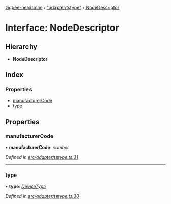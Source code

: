 [zigbee-herdsman](../README.md) › ["adapter/tstype"](../modules/_adapter_tstype_.md) › [NodeDescriptor](_adapter_tstype_.nodedescriptor.md)

# Interface: NodeDescriptor

## Hierarchy

* **NodeDescriptor**

## Index

### Properties

* [manufacturerCode](_adapter_tstype_.nodedescriptor.md#manufacturercode)
* [type](_adapter_tstype_.nodedescriptor.md#type)

## Properties

###  manufacturerCode

• **manufacturerCode**: *number*

*Defined in [src/adapter/tstype.ts:31](https://github.com/Koenkk/zigbee-herdsman/blob/master/src/src/adapter/tstype.ts#L31)*

___

###  type

• **type**: *[DeviceType](../modules/_adapter_tstype_.md#devicetype)*

*Defined in [src/adapter/tstype.ts:30](https://github.com/Koenkk/zigbee-herdsman/blob/master/src/src/adapter/tstype.ts#L30)*
